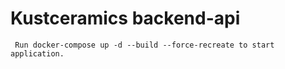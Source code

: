 # Kustceramics backend-api

`` Run docker-compose up -d --build --force-recreate to start application.``